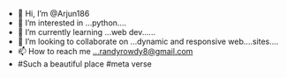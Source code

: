 - 👋 Hi, I’m @Arjun186
- 👀 I’m interested in ...python....
- 🌱 I’m currently learning ...web dev......
- 💞️ I’m looking to collaborate on ...dynamic and responsive web....sites....
- 📫 How to reach me ...randyrowdy8@gmail.com
-  #Such a beautiful place #meta verse
<!---
Arjun186/Arjun186 is a ✨ special ✨ repository because its `README.md` (this file) appears on your GitHub profile.
You can click the Preview link to take a look at your changes.
--->

